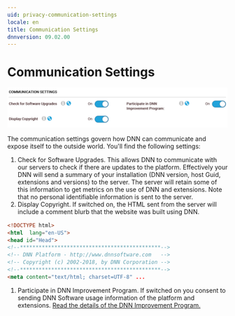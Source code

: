 ```yaml
---
uid: privacy-communication-settings
locale: en
title: Communication Settings
dnnversion: 09.02.00
---
```


# Communication Settings

![Privacy Settings](/images/privacy-comm-settings.png)

The communication settings govern how DNN can communicate and expose itself to the outside world.
You'll find the following settings:

1. Check for Software Upgrades.
    This allows DNN to communicate with our servers to check if there are updates to the platform. Effectively your DNN will send a summary of your installation (DNN version, host Guid, extensions and versions) to the server. The server will retain some of this information to get metrics on the use of DNN and extensions. Note that no personal identifiable information is sent to the server.
2. Display Copyright.
    If switched on, the HTML sent from the server will include a comment blurb that the website was built using DNN.

``` html
<!DOCTYPE html>
<html  lang="en-US">
<head id="Head">
<!--*********************************************-->
<!-- DNN Platform - http://www.dnnsoftware.com   -->
<!-- Copyright (c) 2002-2018, by DNN Corporation -->
<!--*********************************************-->
<meta content="text/html; charset=UTF-8" ...
```

1. Participate in DNN Improvement Program.
    If switched on you consent to sending DNN Software usage information of the platform and extensions. [Read the details of the DNN Improvement Program.](https://www.dnnsoftware.com/dnn-improvement-program)


